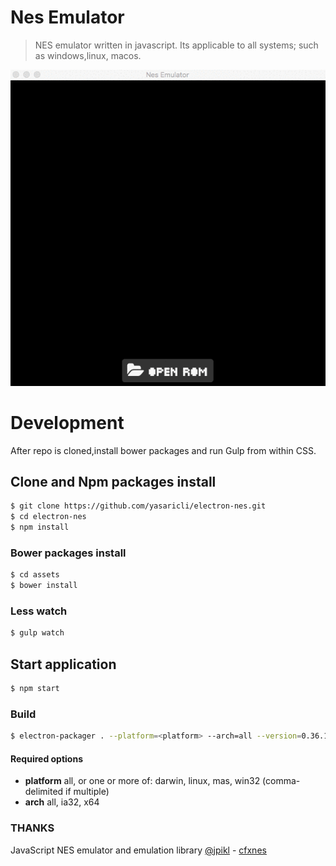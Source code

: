 # Nes Emulator

> NES emulator written in javascript. Its applicable to all systems; such as windows,linux, macos.

<p align="center">
  <img src="https://raw.githubusercontent.com/yasaricli/electron-nes/develop/assets/img/screen.gif">
</p>


# Development
After repo is cloned,install bower packages and run Gulp from within CSS. 

## Clone and Npm packages install

```bash
$ git clone https://github.com/yasaricli/electron-nes.git
$ cd electron-nes
$ npm install
```

### Bower packages install 
```bash
$ cd assets
$ bower install
```

### Less watch
```bash
$ gulp watch
```

## Start application
```bash
$ npm start
```

### Build
```bash
$ electron-packager . --platform=<platform> --arch=all --version=0.36.12 --icon=assets/img/icons/icon.icns --ignore=node_modules
```

#### Required options

* **platform**           all, or one or more of: darwin, linux, mas, win32 (comma-delimited if multiple)
* **arch**               all, ia32, x64

### THANKS
JavaScript NES emulator and emulation library [@jpikl](https://github.com/jpikl) - [cfxnes](https://github.com/jpikl/cfxnes)
